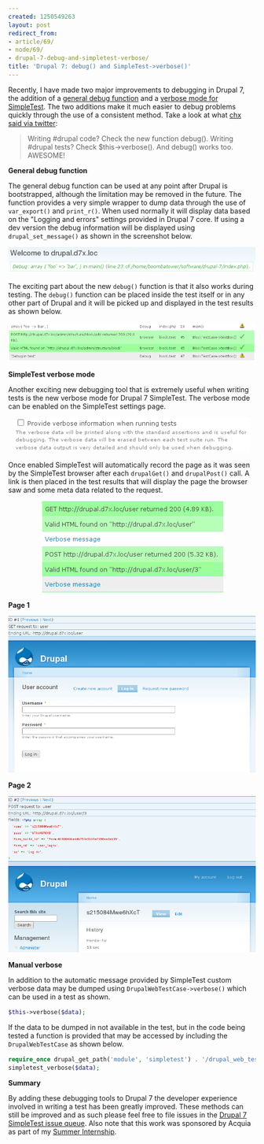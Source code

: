 ```yaml
---
created: 1250549263
layout: post
redirect_from:
- article/69/
- node/69/
- drupal-7-debug-and-simpletest-verbose/
title: 'Drupal 7: debug() and SimpleTest->verbose()'
---
```

Recently, I have made two major improvements to debugging in Drupal 7, the addition of a <a href="http://drupal.org/node/296574">general debug function</a> and a <a href="http://drupal.org/node/500280">verbose mode for SimpleTest</a>. The two additions make it much easier to debug problems quickly through the use of a consistent method. Take a look at what <a href="http://twitter.com/chx1975/status/3345691514">chx said via twitter</a>:

> Writing #drupal code? Check the new function debug(). Writing #drupal tests? Check $this->verbose(). And debug() works too. AWESOME!

<b>General debug function</b>

The general debug function can be used at any point after Drupal is bootstrapped, although the limitation may be removed in the future. The function provides a very simple wrapper to dump data through the use of `var_export()` and `print_r()`. When used normally it will display data based on the "Logging and errors" settings provided in Drupal 7 core. If using a dev version the debug information will be displayed using `drupal_set_message()` as shown in the screenshot below.

<div style="text-align: center"><img src="/files/debug-normal.png" alt="debug normal" /></div>

The exciting part about the new `debug()` function is that it also works during testing. The `debug()` function can be placed inside the test itself or in any other part of Drupal and it will be picked up and displayed in the test results as shown below.

<div style="text-align: center"><img src="/files/debug-test.png" alt="debug test" /></div>

<b>SimpleTest verbose mode</b>

Another exciting new debugging tool that is extremely useful when writing tests is the new verbose mode for Drupal 7 SimpleTest. The verbose mode can be enabled on the SimpleTest settings page.

<div style="text-align: center"><img src="/files/verbose-setting.png" alt="verbose setting" /></div>

Once enabled SimpleTest will automatically record the page as it was seen by the SimpleTest browser after each `drupalGet()` and `drupalPost()` call. A link is then placed in the test results that will display the page the browser saw and some meta data related to the request.

<div style="text-align: center"><img src="/files/verbose-link.png" alt="verbose link" /></div>

<b>Page 1</b>

<div style="text-align: center"><img src="/files/verbose-page1.png" alt="verbose page1" /></div>

<b>Page 2</b>

<div style="text-align: center"><img src="/files/verbose-page2.png" alt="verbose page2" /></div>

<b>Manual verbose</b>

In addition to the automatic message provided by SimpleTest custom verbose data may be dumped using `DrupalWebTestCase->verbose()` which can be used in a test as shown.

```php
$this->verbose($data);
```

If the data to be dumped in not available in the test, but in the code being tested a function is provided that may be accessed by including the `DrupalWebTestCase` as shown below.

```php
require_once drupal_get_path('module', 'simpletest') . '/drupal_web_test_case.php';
simpletest_verbose($data);
```

<b>Summary</b>

By adding these debugging tools to Drupal 7 the developer experience involved in writing a test has been greatly improved. These methods can still be improved and as such please feel free to file issues in the <a href="http://drupal.org/project/issues/drupal?status=Open&component=simpletest.module">Drupal 7 SimpleTest issue queue</a>. Also note that this work was sponsored by Acquia as part of my <a href="/acquia-internship">Summer Internship</a>.
